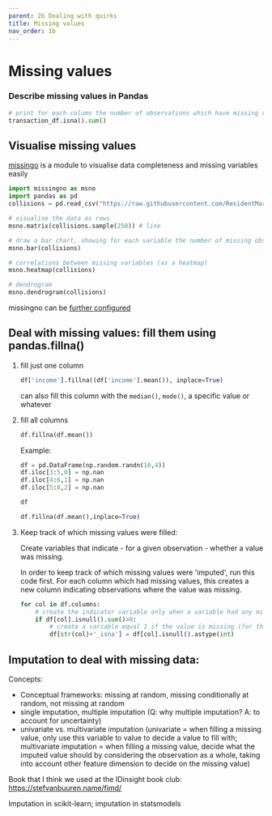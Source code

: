 ```yaml
---
parent: 2b Dealing with quirks 
title: Missing values 
nav_order: 1b 
---
```


# Missing values
### Describe missing values in Pandas

```python 
# print for each column the number of observations which have missing values
transaction_df.isna().sum()
```

## Visualise missing values
[missingo](https://github.com/ResidentMario/missingno) is a module to visualise data completeness and missing variables easily

```python
import missingno as msno
import pandas as pd
collisions = pd.read_csv("https://raw.githubusercontent.com/ResidentMario/missingno-data/master/nyc_collision_factors.csv") 

# visualise the data as rows
msno.matrix(collisions.sample(250)) # line 

# draw a bar chart, showing for each variable the number of missing observations
msno.bar(collisions)

# correlations between missing variables (as a heatmap)
msno.heatmap(collisions)

# dendrogram
msno.dendrogram(collisions)
```

 missingno can be [further configured](https://github.com/ResidentMario/missingno/blob/master/CONFIGURATION.md)




## Deal with missing values: fill them using pandas.fillna()

1. fill just one column
	```python
	df['income'].fillna((df['income'].mean()), inplace=True)
	```
	can also fill this column with the `median()`, `mode()`, a specific value or whatever

2. fill all columns
	```python
	df.fillna(df.mean())
	```
		
	Example:
		
	```python
	df = pd.DataFrame(np.random.randn(10,4))
	df.iloc[3:5,0] = np.nan
	df.iloc[4:6,1] = np.nan
	df.iloc[5:8,2] = np.nan

	df

	df.fillna(df.mean(),inplace=True)	
	```


3. Keep track of which missing values were filled:

	Create variables that indicate - for a given observation - whether a value was missing.

	In order to keep track of which missing values were 'imputed', run this code first. For each column which had missing values, this creates a new column indicating observations where the value was missing.

	```python
	for col in df.columns:
		# create the indicator variable only when a variable had any missing values in the first place
		if df[col].isnull().sum()>0:
			# create a variable equal 1 if the value is missing (for the given observation)
			df[str(col)+'_isna'] = df[col].isnull().astype(int)
	```
	
	
## Imputation to deal with missing data:

Concepts:
- Conceptual frameworks: missing at random, missing conditionally at random, not missing at random
- single imputation, multiple imputation (Q: why multiple imputation? A: to account for uncertainty)
- univariate vs. multivariate imputation (univariate = when filling a missing value, only use this variable to value to decide a value to fill with; multivariate imputation = when filling a missing value, decide what the imputed value should by considering the observation as a whole, taking into account other feature dimension to decide on the missing value)

Book that I think we used at the IDinsight book club: https://stefvanbuuren.name/fimd/

Imputation in scikit-learn; imputation in statsmodels

